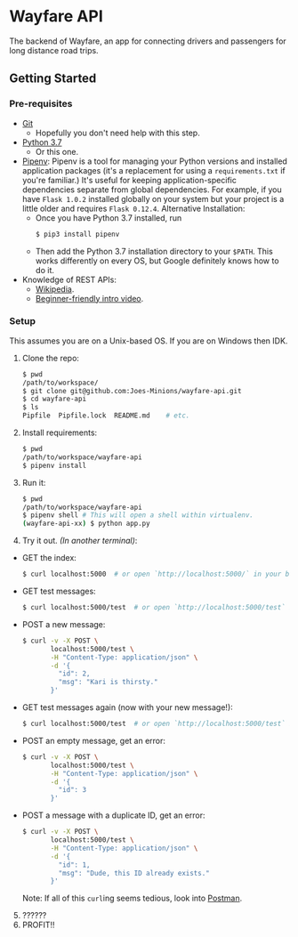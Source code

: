 Wayfare API
=============

The backend of Wayfare, an app for connecting drivers and passengers for long distance road trips.

## Getting Started
### Pre-requisites
- [Git](https://git-scm.com/downloads)
    - Hopefully you don't need help with this step.
- [Python 3.7](https://www.python.org/downloads/release/python-370/)
    - Or this one.
- [Pipenv](https://pipenv.readthedocs.io/en/latest/): Pipenv is a tool for managing your Python versions and installed application packages (it's a replacement for using a `requirements.txt` if you're familiar.) It's useful for keeping application-specific dependencies separate from global dependencies. For example, if you have `Flask 1.0.2` installed globally on your system but your project is a little older and requires `Flask 0.12.4`.
    Alternative Installation:
    - Once you have Python 3.7 installed, run 
        ```bash
        $ pip3 install pipenv
        ```
    - Then add the Python 3.7 installation directory to your `$PATH`. This works differently on every OS, but Google definitely knows how to do it.
- Knowledge of REST APIs:
    - [Wikipedia](https://en.wikipedia.org/wiki/Representational_state_transfer).
    - [Beginner-friendly intro video](https://www.youtube.com/watch?v=Q-BpqyOT3a8).

### Setup
This assumes you are on a Unix-based OS. If you are on Windows then IDK.
1. Clone the repo:
    ```bash
    $ pwd
    /path/to/workspace/
    $ git clone git@github.com:Joes-Minions/wayfare-api.git
    $ cd wayfare-api
    $ ls
    Pipfile  Pipfile.lock  README.md    # etc.
    ```
2. Install requirements:
    ```bash
    $ pwd
    /path/to/workspace/wayfare-api
    $ pipenv install
    ```
3. Run it:
    ```bash
    $ pwd 
    /path/to/workspace/wayfare-api
    $ pipenv shell # This will open a shell within virtualenv.
    (wayfare-api-xx) $ python app.py
    ```
4. Try it out. _(In another terminal)_:
- GET the index:
    ```bash
    $ curl localhost:5000  # or open `http://localhost:5000/` in your browser.
    ```
- GET test messages:
    ```bash
    $ curl localhost:5000/test  # or open `http://localhost:5000/test` in your browser.
    ```
- POST a new message:
    ```bash
    $ curl -v -X POST \
           localhost:5000/test \
           -H "Content-Type: application/json" \
           -d '{
             "id": 2,
             "msg": "Kari is thirsty."
           }'
    ```
- GET test messages again (now with your new message!):
    ```bash
    $ curl localhost:5000/test  # or open `http://localhost:5000/test` in your browser.
    ```
- POST an empty message, get an error:
    ```bash
    $ curl -v -X POST \
           localhost:5000/test \
           -H "Content-Type: application/json" \
           -d '{
             "id": 3
           }'
    ```
- POST a message with a duplicate ID, get an error:
    ```bash
    $ curl -v -X POST \
           localhost:5000/test \
           -H "Content-Type: application/json" \
           -d '{
             "id": 1,
             "msg": "Dude, this ID already exists."
           }'
    ```
    Note: If all of this `curl`ing seems tedious, look into [Postman](https://www.getpostman.com/).
5. ??????
6. PROFIT!!
